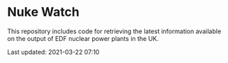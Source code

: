 # Nuke Watch

This repository includes code for retrieving the latest information available on the output of EDF nuclear power plants in the UK.

Last updated: 2021-03-22 07:10